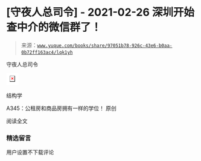 # [守夜人总司令] - 2021-02-26 深圳开始查中介的微信群了！

> 来源：[`www.yuque.com/books/share/97051b78-926c-43e6-b0aa-0b72ff163ac4/lqk1yh`](https://www.yuque.com/books/share/97051b78-926c-43e6-b0aa-0b72ff163ac4/lqk1yh)



守夜人总司令 

![](img/78add00399ade224b69652f96b0b34bc.png)  

结构学 

A345：公租房和商品房拥有一样的学位！ 原创 

阅读全文 

### 精选留言 

用户设置不下载评论